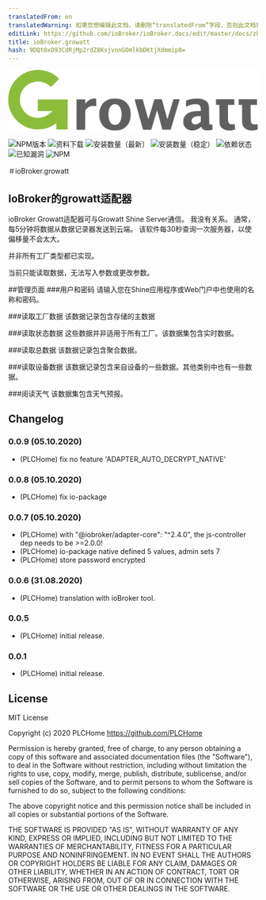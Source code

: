 ```yaml
---
translatedFrom: en
translatedWarning: 如果您想编辑此文档，请删除“translatedFrom”字段，否则此文档将再次自动翻译
editLink: https://github.com/ioBroker/ioBroker.docs/edit/master/docs/zh-cn/adapterref/iobroker.growatt/README.md
title: ioBroker.growatt
hash: 9DQt0xD93CdRjMp2rdZ8KsjvnnGOmlkbDKtjXdmmip8=
---
```

![商标](../../../en/adapterref/iobroker.growatt/admin/glogo.png)

![NPM版本](http://img.shields.io/npm/v/iobroker.growatt.svg)
![资料下载](https://img.shields.io/npm/dm/iobroker.growatt.svg)
![安装数量（最新）](http://iobroker.live/badges/growatt-installed.svg)
![安装数量（稳定）](http://iobroker.live/badges/growatt-stable.svg)
![依赖状态](https://img.shields.io/david/PLCHome/ioBroker.growatt.svg)
![已知漏洞](https://snyk.io/test/github/PLCHome/ioBroker.growatt/badge.svg)
![NPM](https://nodei.co/npm/iobroker.growatt.png?downloads=true)

＃ioBroker.growatt
## IoBroker的growatt适配器
ioBroker Growatt适配器可与Growatt Shine Server通信。
我没有关系。
通常，每5分钟将数据从数据记录器发送到云端。
该软件每30秒查询一次服务器，以使偏移量不会太大。

并非所有工厂类型都已实现。

当前只能读取数据，无法写入参数或更改参数。

##管理页面
###用户和密码
请输入您在Shine应用程序或Web门户中也使用的名称和密码。

###读取工厂数据
该数据记录包含存储的主数据

###读取状态数据
这些数据并非适用于所有工厂。该数据集包含实时数据。

###读取总数据
该数据记录包含聚合数据。

###读取设备数据
该数据记录包含来自设备的一些数据。其他类别中也有一些数据。

###阅读天气
该数据集包含天气预报。

## Changelog
### 0.0.9 (05.10.2020)
* (PLCHome) fix no feature 'ADAPTER_AUTO_DECRYPT_NATIVE'

### 0.0.8 (05.10.2020)
* (PLCHome) fix io-package

### 0.0.7 (05.10.2020)
* (PLCHome) with "@iobroker/adapter-core": "^2.4.0", the js-controller dep needs to be >=2.0.0!
* (PLCHome) io-package native defined 5 values, admin sets 7
* (PLCHome) store password encrypted

### 0.0.6 (31.08.2020)
* (PLCHome) translation with ioBroker tool.

### 0.0.5
* (PLCHome) initial release.

### 0.0.1
* (PLCHome) initial release.

## License
MIT License

Copyright (c) 2020 PLCHome <https://github.com/PLCHome>

Permission is hereby granted, free of charge, to any person obtaining a copy
of this software and associated documentation files (the "Software"), to deal
in the Software without restriction, including without limitation the rights
to use, copy, modify, merge, publish, distribute, sublicense, and/or sell
copies of the Software, and to permit persons to whom the Software is
furnished to do so, subject to the following conditions:

The above copyright notice and this permission notice shall be included in all
copies or substantial portions of the Software.

THE SOFTWARE IS PROVIDED "AS IS", WITHOUT WARRANTY OF ANY KIND, EXPRESS OR
IMPLIED, INCLUDING BUT NOT LIMITED TO THE WARRANTIES OF MERCHANTABILITY,
FITNESS FOR A PARTICULAR PURPOSE AND NONINFRINGEMENT. IN NO EVENT SHALL THE
AUTHORS OR COPYRIGHT HOLDERS BE LIABLE FOR ANY CLAIM, DAMAGES OR OTHER
LIABILITY, WHETHER IN AN ACTION OF CONTRACT, TORT OR OTHERWISE, ARISING FROM,
OUT OF OR IN CONNECTION WITH THE SOFTWARE OR THE USE OR OTHER DEALINGS IN THE
SOFTWARE.